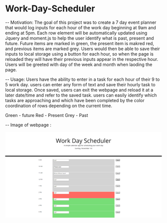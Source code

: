 # Work-Day-Scheduler

-- Motivation: The goal of this project was to create a 7 day event planner that would log inputs for each hour of the work day beginning at 9am and ending at 5pm.  Each row element will be automatically
updated using Jquery and moment.js to help the user identify what is past, present and future.  Future items are marked in green, the present item is makred red, and previous items are marked grey.  Users
would then be able to save their inputs to local storage using a button for each hour, so when the page is reloaded they will have their previous inputs appear in the respective hour.  Users will be greeted with 
day of the week and month when laoding the page.    

-- Usage: Users have the ability to enter in a task for each hour of their 9 to 5 work day. users can enter any form of text and save their hourly task to local storage.  Once saved, users
can exit the webpage and reload it at a later date/time and refer to the saved task.  users can easily identify which tasks are approaching and which have been completed by the color coordination of
rows depending on the current time.  

Green - future
Red - Present
Grey - Past

-- Image of webpage :

![Image of Day Planner](Scheduler.png)
